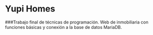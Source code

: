 # Yupi Homes

###Trabajo final de técnicas de programación.
Web de inmobiliaria con funciones básicas y conexión a la base de datos MariaDB.
